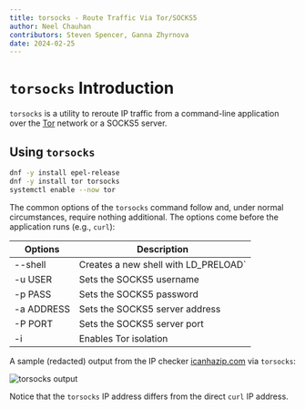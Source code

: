 ```yaml
---
title: torsocks - Route Traffic Via Tor/SOCKS5
author: Neel Chauhan
contributors: Steven Spencer, Ganna Zhyrnova
date: 2024-02-25
---
```


# `torsocks` Introduction

`torsocks` is a utility to reroute IP traffic from a command-line application over the [Tor](https://www.torproject.org/) network or a SOCKS5 server.

## Using `torsocks`

```bash
dnf -y install epel-release
dnf -y install tor torsocks
systemctl enable --now tor
```

The common options of the `torsocks` command follow and, under normal circumstances, require nothing additional. The options come before the application runs (e.g., `curl`):

|Options|Description|
|---|---|
|--shell |Creates a new shell with LD\_PRELOAD`|
|-u USER |Sets the SOCKS5 username|
|-p PASS |Sets the SOCKS5 password|
|-a ADDRESS |Sets the SOCKS5 server address|
|-P PORT |Sets the SOCKS5 server port|
|-i |Enables Tor isolation|

A sample (redacted) output from the IP checker [icanhazip.com](https://icanhazip.com/) via `torsocks`:

![torsocks output](./images/torsocks.png)

Notice that the `torsocks` IP address differs from the direct `curl` IP address.
